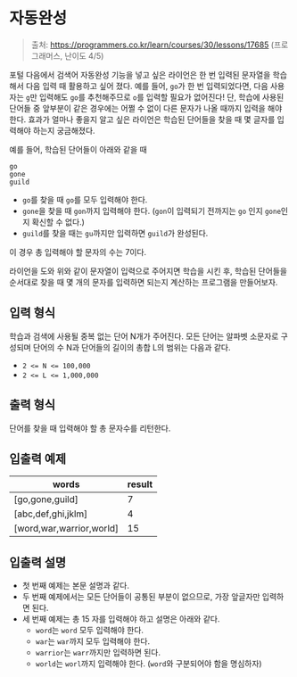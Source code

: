# 자동완성

> 출처: https://programmers.co.kr/learn/courses/30/lessons/17685 (프로그래머스, 난이도 4/5)

포털 다음에서 검색어 자동완성 기능을 넣고 싶은 라이언은 한 번 입력된 문자열을 학습해서 다음 입력 때 활용하고 싶어 졌다. 예를 들어, `go`가 한 번 입력되었다면, 다음 사용자는 `g`만 입력해도 `go`를 추천해주므로 `o`를 입력할 필요가 없어진다! 단, 학습에 사용된 단어들 중 앞부분이 같은 경우에는 어쩔 수 없이 다른 문자가 나올 때까지 입력을 해야 한다.
효과가 얼마나 좋을지 알고 싶은 라이언은 학습된 단어들을 찾을 때 몇 글자를 입력해야 하는지 궁금해졌다.

예를 들어, 학습된 단어들이 아래와 같을 때

```
go
gone
guild
```

- `go`를 찾을 때 `go`를 모두 입력해야 한다.
- `gone`을 찾을 때 `gon`까지 입력해야 한다. (`gon`이 입력되기 전까지는 `go` 인지 `gone`인지 확신할 수 없다.)
- `guild`를 찾을 때는 `gu`까지만 입력하면 `guild`가 완성된다.

이 경우 총 입력해야 할 문자의 수는 7이다.

라이언을 도와 위와 같이 문자열이 입력으로 주어지면 학습을 시킨 후, 학습된 단어들을 순서대로 찾을 때 몇 개의 문자를 입력하면 되는지 계산하는 프로그램을 만들어보자.

## 입력 형식

학습과 검색에 사용될 중복 없는 단어 N개가 주어진다.
모든 단어는 알파벳 소문자로 구성되며 단어의 수 N과 단어들의 길이의 총합 L의 범위는 다음과 같다.

- `2 <= N <= 100,000`
- `2 <= L <= 1,000,000`

## 출력 형식

단어를 찾을 때 입력해야 할 총 문자수를 리턴한다.

## 입출력 예제

| words                    | result |
| ------------------------ | ------ |
| [go,gone,guild]          | 7      |
| [abc,def,ghi,jklm]       | 4      |
| [word,war,warrior,world] | 15     |

## 입출력 설명

- 첫 번째 예제는 본문 설명과 같다.
- 두 번째 예제에서는 모든 단어들이 공통된 부분이 없으므로, 가장 앞글자만 입력하면 된다.
- 세 번째 예제는 총 15 자를 입력해야 하고 설명은 아래와 같다.
  - `word`는 `word` 모두 입력해야 한다.
  - `war`는 `war`까지 모두 입력해야 한다.
  - `warrior`는 `warr`까지만 입력하면 된다.
  - `world`는 `worl`까지 입력해야 한다. (`word`와 구분되어야 함을 명심하자)
